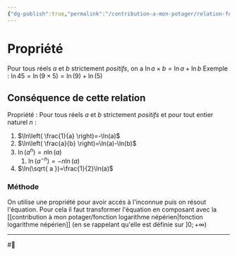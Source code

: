 ```yaml
---
{"dg-publish":true,"permalink":"/contribution-a-mon-potager/relation-fonctionnelle-de-la-fonction-logarithme/"}
---
```


# Propriété
Pour tous réels $a$ et $b$ strictement *positifs*, on a $\ln a \times b=\ln a+\ln b$
Exemple : $\ln 45=\ln(9 \times 5)=\ln(9)+\ln(5)$
## Conséquence de cette relation
Propriété : Pour tous réels $a$ et $b$ strictement *positifs* et pour tout entier naturel $n$ :
1. $\ln\left( \frac{1}{a} \right)=-\ln(a)$
2. $\ln\left( \frac{a}{b} \right)=\ln(a)-\ln(b)$
3. $\ln(a^{n})=n\ln(a)$
	1. $\ln(a^{-n})=-n\ln(a)$
4. $\ln(\sqrt{ a })=\frac{1}{2}\ln(a)$
### Méthode
On utilise une propriété pour avoir accès à l'inconnue puis on résout l'équation.
Pour cela il faut transformer l'équation en composant avec la [[contribution à mon potager/fonction logarithme népérien\|fonction logarithme népérien]] (en se rappelant qu'elle est définie sur $]0;+\infty$)

---
#🌲 
